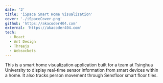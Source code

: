 ```yaml
---
date: '2'
title: 'iSpace Smart Home Visualization'
cover: './iSpaceCover.png'
github: 'https://akacoder404.com'
external: 'https://akacoder404.com'
tech:
  - React
  - Ant Design
  - Threejs
  - Websockets
---
```


This is a smart home visualization application built for a team at Tsinghua University to display real-time sensor information from smart devices within a home. It also tracks person movement through Sensfloor smart floor tiles. 